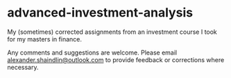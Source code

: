 # advanced-investment-analysis
My (sometimes) corrected assignments from an investment course I took for my masters in finance. 

Any comments and suggestions are welcome. Please email alexander.shaindlin@outlook.com to provide feedback or corrections where necessary.
